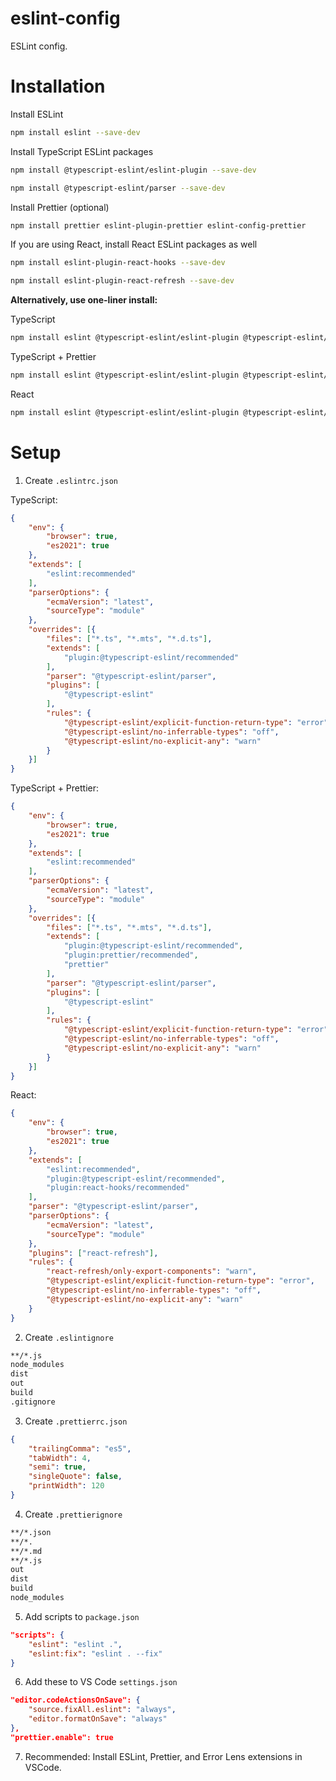 # eslint-config

ESLint config. 

# Installation

Install ESLint 

```bash
npm install eslint --save-dev
```

Install TypeScript ESLint packages

```bash
npm install @typescript-eslint/eslint-plugin --save-dev

npm install @typescript-eslint/parser --save-dev
```

Install Prettier (optional)

```bash
npm install prettier eslint-plugin-prettier eslint-config-prettier
```

If you are using React, install React ESLint packages as well

```bash
npm install eslint-plugin-react-hooks --save-dev

npm install eslint-plugin-react-refresh --save-dev
```

**Alternatively, use one-liner install:** 

TypeScript

```bash
npm install eslint @typescript-eslint/eslint-plugin @typescript-eslint/parser --save-dev
```

TypeScript + Prettier

```bash
npm install eslint @typescript-eslint/eslint-plugin @typescript-eslint/parser prettier eslint-plugin-prettier eslint-config-prettier --save-dev
```

React

```bash
npm install eslint @typescript-eslint/eslint-plugin @typescript-eslint/parser eslint-plugin-react-hooks eslint-plugin-react-refresh --save-dev
```

# Setup

1. Create `.eslintrc.json`

TypeScript:

```json
{
    "env": {
        "browser": true,
        "es2021": true
    },
    "extends": [
        "eslint:recommended"
    ],
    "parserOptions": {
        "ecmaVersion": "latest",
        "sourceType": "module"
    },
    "overrides": [{
        "files": ["*.ts", "*.mts", "*.d.ts"],
        "extends": [
            "plugin:@typescript-eslint/recommended"
        ],
        "parser": "@typescript-eslint/parser",
        "plugins": [
            "@typescript-eslint"
        ],
        "rules": {
            "@typescript-eslint/explicit-function-return-type": "error",
            "@typescript-eslint/no-inferrable-types": "off",
            "@typescript-eslint/no-explicit-any": "warn"
        }
    }]
}
```

TypeScript + Prettier:

```json
{
    "env": {
        "browser": true,
        "es2021": true
    },
    "extends": [
        "eslint:recommended"
    ],
    "parserOptions": {
        "ecmaVersion": "latest",
        "sourceType": "module"
    },
    "overrides": [{
        "files": ["*.ts", "*.mts", "*.d.ts"],
        "extends": [
            "plugin:@typescript-eslint/recommended",
            "plugin:prettier/recommended",
            "prettier"
        ],
        "parser": "@typescript-eslint/parser",
        "plugins": [
            "@typescript-eslint"
        ],
        "rules": {
            "@typescript-eslint/explicit-function-return-type": "error",
            "@typescript-eslint/no-inferrable-types": "off",
            "@typescript-eslint/no-explicit-any": "warn"
        }
    }]
}
```

React: 

```json
{
    "env": {
        "browser": true,
        "es2021": true
    },
    "extends": [
        "eslint:recommended",
        "plugin:@typescript-eslint/recommended",
        "plugin:react-hooks/recommended"
    ],
    "parser": "@typescript-eslint/parser",
    "parserOptions": {
        "ecmaVersion": "latest",
        "sourceType": "module"
    },
    "plugins": ["react-refresh"],
    "rules": {
        "react-refresh/only-export-components": "warn",
        "@typescript-eslint/explicit-function-return-type": "error",
        "@typescript-eslint/no-inferrable-types": "off",
        "@typescript-eslint/no-explicit-any": "warn"
    }
}
```

2. Create `.eslintignore`

```txt
**/*.js
node_modules
dist
out
build
.gitignore
```

3. Create `.prettierrc.json`

```json
{
    "trailingComma": "es5",
    "tabWidth": 4,
    "semi": true,
    "singleQuote": false,
    "printWidth": 120
}
```

4. Create `.prettierignore`

```txt
**/*.json
**/*.
**/*.md
**/*.js
out
dist
build
node_modules
```

5. Add scripts to `package.json`

```json
"scripts": {
    "eslint": "eslint .",
    "eslint:fix": "eslint . --fix"
}
```

6. Add these to VS Code `settings.json`

```json
"editor.codeActionsOnSave": {
    "source.fixAll.eslint": "always",
    "editor.formatOnSave": "always"
},
"prettier.enable": true
```

7. Recommended: Install ESLint, Prettier, and Error Lens extensions in VSCode.
